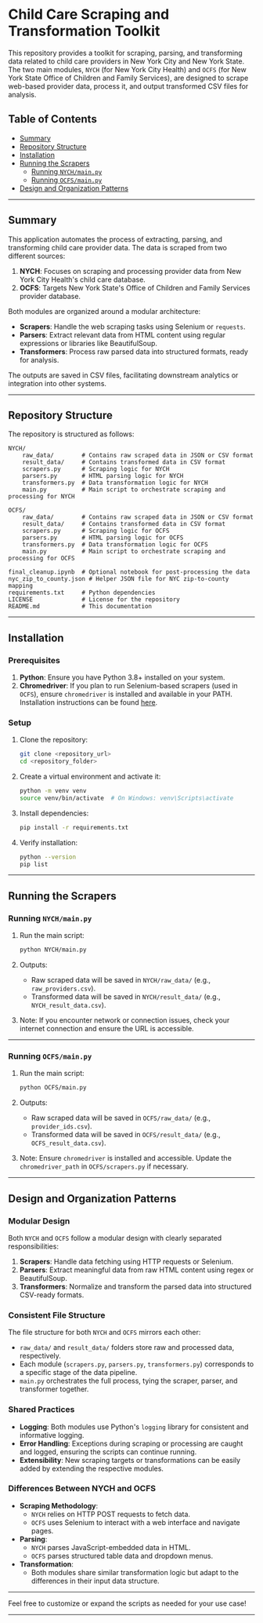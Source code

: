 
# Child Care Scraping and Transformation Toolkit

This repository provides a toolkit for scraping, parsing, and transforming data related to child care providers in New York City and New York State. The two main modules, `NYCH` (for New York City Health) and `OCFS` (for New York State Office of Children and Family Services), are designed to scrape web-based provider data, process it, and output transformed CSV files for analysis.

## Table of Contents
- [Summary](#summary)
- [Repository Structure](#repository-structure)
- [Installation](#installation)
- [Running the Scrapers](#running-the-scrapers)
  - [Running `NYCH/main.py`](#running-nychmainpy)
  - [Running `OCFS/main.py`](#running-ocfsmainpy)
- [Design and Organization Patterns](#design-and-organization-patterns)

---

## Summary

This application automates the process of extracting, parsing, and transforming child care provider data. The data is scraped from two different sources:
1. **NYCH**: Focuses on scraping and processing provider data from New York City Health's child care database.
2. **OCFS**: Targets New York State's Office of Children and Family Services provider database.

Both modules are organized around a modular architecture:
- **Scrapers**: Handle the web scraping tasks using Selenium or `requests`.
- **Parsers**: Extract relevant data from HTML content using regular expressions or libraries like BeautifulSoup.
- **Transformers**: Process raw parsed data into structured formats, ready for analysis.

The outputs are saved in CSV files, facilitating downstream analytics or integration into other systems.

---

## Repository Structure

The repository is structured as follows:

```
NYCH/
    raw_data/        # Contains raw scraped data in JSON or CSV format
    result_data/     # Contains transformed data in CSV format
    scrapers.py      # Scraping logic for NYCH
    parsers.py       # HTML parsing logic for NYCH
    transformers.py  # Data transformation logic for NYCH
    main.py          # Main script to orchestrate scraping and processing for NYCH

OCFS/
    raw_data/        # Contains raw scraped data in JSON or CSV format
    result_data/     # Contains transformed data in CSV format
    scrapers.py      # Scraping logic for OCFS
    parsers.py       # HTML parsing logic for OCFS
    transformers.py  # Data transformation logic for OCFS
    main.py          # Main script to orchestrate scraping and processing for OCFS

final_cleanup.ipynb  # Optional notebook for post-processing the data
nyc_zip_to_county.json # Helper JSON file for NYC zip-to-county mapping
requirements.txt     # Python dependencies
LICENSE              # License for the repository
README.md            # This documentation
```

---

## Installation

### Prerequisites
1. **Python**: Ensure you have Python 3.8+ installed on your system.
2. **Chromedriver**: If you plan to run Selenium-based scrapers (used in `OCFS`), ensure `chromedriver` is installed and available in your PATH. Installation instructions can be found [here](https://chromedriver.chromium.org/downloads).

### Setup

1. Clone the repository:
   ```bash
   git clone <repository_url>
   cd <repository_folder>
   ```

2. Create a virtual environment and activate it:
   ```bash
   python -m venv venv
   source venv/bin/activate  # On Windows: venv\Scripts\activate
   ```

3. Install dependencies:
   ```bash
   pip install -r requirements.txt
   ```

4. Verify installation:
   ```bash
   python --version
   pip list
   ```

---

## Running the Scrapers

### Running `NYCH/main.py`


1. Run the main script:
   ```bash
   python NYCH/main.py
   ```

2. Outputs:
   - Raw scraped data will be saved in `NYCH/raw_data/` (e.g., `raw_providers.csv`).
   - Transformed data will be saved in `NYCH/result_data/` (e.g., `NYCH_result_data.csv`).

3. Note: If you encounter network or connection issues, check your internet connection and ensure the URL is accessible.

---

### Running `OCFS/main.py`

1. Run the main script:
   ```bash
   python OCFS/main.py
   ```

2. Outputs:
   - Raw scraped data will be saved in `OCFS/raw_data/` (e.g., `provider_ids.csv`).
   - Transformed data will be saved in `OCFS/result_data/` (e.g., `OCFS_result_data.csv`).

3. Note: Ensure `chromedriver` is installed and accessible. Update the `chromedriver_path` in `OCFS/scrapers.py` if necessary.

---

## Design and Organization Patterns

### Modular Design
Both `NYCH` and `OCFS` follow a modular design with clearly separated responsibilities:
1. **Scrapers**: Handle data fetching using HTTP requests or Selenium.
2. **Parsers**: Extract meaningful data from raw HTML content using regex or BeautifulSoup.
3. **Transformers**: Normalize and transform the parsed data into structured CSV-ready formats.

### Consistent File Structure
The file structure for both `NYCH` and `OCFS` mirrors each other:
- `raw_data/` and `result_data/` folders store raw and processed data, respectively.
- Each module (`scrapers.py`, `parsers.py`, `transformers.py`) corresponds to a specific stage of the data pipeline.
- `main.py` orchestrates the full process, tying the scraper, parser, and transformer together.

### Shared Practices
- **Logging**: Both modules use Python's `logging` library for consistent and informative logging.
- **Error Handling**: Exceptions during scraping or processing are caught and logged, ensuring the scripts can continue running.
- **Extensibility**: New scraping targets or transformations can be easily added by extending the respective modules.

### Differences Between NYCH and OCFS
- **Scraping Methodology**:
  - `NYCH` relies on HTTP POST requests to fetch data.
  - `OCFS` uses Selenium to interact with a web interface and navigate pages.
- **Parsing**:
  - `NYCH` parses JavaScript-embedded data in HTML.
  - `OCFS` parses structured table data and dropdown menus.
- **Transformation**:
  - Both modules share similar transformation logic but adapt to the differences in their input data structure.

---

Feel free to customize or expand the scripts as needed for your use case!

---
